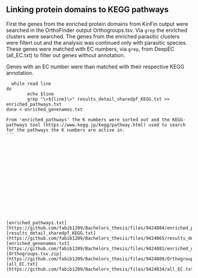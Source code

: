 ## Linking protein domains to KEGG pathways

First the genes from the enriched protein domains from KinFin output were searched in the OrthoFinder output Orthogroups.tsv.
Via `grep` the enriched clusters were searched.
The genes from the enriched parasitic clusters were filtert out and the analysis was continued only with parasitic species.
These genes were matched with EC numbers, via `grep`, from DeepEC (all_EC.txt) to filter out genes without annotation.

Genes with an EC number were than matched with their respective KEGG annotation.
```
  while read line
do
        echo $line
        grep "\<${line}\>" results_detail_sharedpf_KEGG.txt >> enriched_pathways.txt
done < enriched_genenames.txt

From 'enriched_pathways' the K numbers were sorted out and the KEGG-pathways tool (https://www.kegg.jp/kegg/pathway.html) used to search for the pathways the K numbers are active in.
´´´
















[enriched_pathways.txt](https://github.com/fabib1209/Bachelors_thesis/files/9424884/enriched_pathways.txt)
[results_detail_sharedpf_KEGG.txt](https://github.com/fabib1209/Bachelors_thesis/files/9424865/results_detail_sharedpf_KEGG.txt)
[enriched_genenames.txt](https://github.com/fabib1209/Bachelors_thesis/files/9424881/enriched_genenames.txt)
[Orthogroups.tsv.zip](https://github.com/fabib1209/Bachelors_thesis/files/9424809/Orthogroups.tsv.zip)
[all_EC.txt](https://github.com/fabib1209/Bachelors_thesis/files/9424834/all_EC.txt)
